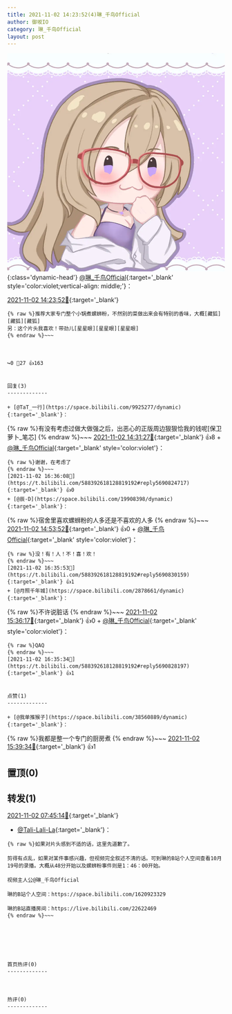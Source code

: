 ```yaml
---
title: 2021-11-02 14:23:52(4)琳_千鸟Official
author: 御坂IO
category: 琳_千鸟Official
layout: post
---
```


![img](/images/c0a88f85ebd0d056f37b114e0748e69556c8b488.jpg){:class='dynamic-head'}
[@琳_千鸟Official](https://space.bilibili.com/1620923329/dynamic){:target='_blank' style='color:violet;vertical-align: middle;'}：

[2021-11-02 14:23:52🔗](https://t.bilibili.com/588392618128819192){:target='_blank'}

~~~
{% raw %}推荐大家专门整个小锅煮螺蛳粉，不然别的菜做出来会有特别的香味，大概[藏狐][藏狐][藏狐]
另：这个片头我喜欢！带劲儿[星星眼][星星眼][星星眼]
{% endraw %}~~~



↪️0 💬27 👍163


回复(3)
-------------

+ [@TaT_一行](https://space.bilibili.com/9925277/dynamic){:target='_blank'}：
~~~
{% raw %}有没有考虑过做大做强之后，出恶心的正版周边狠狠恰我的钱呢[保卫萝卜_笔芯]
{% endraw %}~~~
[2021-11-02 14:31:27🔗](https://t.bilibili.com/588392618128819192#reply5690324606){:target='_blank'} 👍8
    + [@琳_千鸟Official](https://space.bilibili.com/1620923329/dynamic){:target='_blank' style='color:violet'}：
~~~
{% raw %}谢谢，在考虑了
{% endraw %}~~~
[2021-11-02 16:36:08🔗](https://t.bilibili.com/588392618128819192#reply5690824717){:target='_blank'} 👍0
+ [@辰-D](https://space.bilibili.com/19908398/dynamic){:target='_blank'}：
~~~
{% raw %}宿舍里喜欢螺蛳粉的人多还是不喜欢的人多
{% endraw %}~~~
[2021-11-02 14:53:52🔗](https://t.bilibili.com/588392618128819192#reply5690417236){:target='_blank'} 👍0
    + [@琳_千鸟Official](https://space.bilibili.com/1620923329/dynamic){:target='_blank' style='color:violet'}：
~~~
{% raw %}没！有！人！不！喜！欢！
{% endraw %}~~~
[2021-11-02 16:35:53🔗](https://t.bilibili.com/588392618128819192#reply5690830159){:target='_blank'} 👍1
+ [@月照千年城](https://space.bilibili.com/2878661/dynamic){:target='_blank'}：
~~~
{% raw %}不许说脏话
{% endraw %}~~~
[2021-11-02 15:36:17🔗](https://t.bilibili.com/588392618128819192#reply5690578449){:target='_blank'} 👍0
    + [@琳_千鸟Official](https://space.bilibili.com/1620923329/dynamic){:target='_blank' style='color:violet'}：
~~~
{% raw %}QAQ
{% endraw %}~~~
[2021-11-02 16:35:34🔗](https://t.bilibili.com/588392618128819192#reply5690828197){:target='_blank'} 👍1


点赞(1)
-------------

+ [@我单推猴子](https://space.bilibili.com/38560889/dynamic){:target='_blank'}：
~~~
{% raw %}我都是整一个专门的厨房煮
{% endraw %}~~~
[2021-11-02 15:39:34🔗](https://t.bilibili.com/588392618128819192#reply5690597450){:target='_blank'} 👍1


置顶(0)
-------------



转发(1)
-------------

[2021-11-02 07:45:14🔗](https://t.bilibili.com/588289891105689082){:target='_blank'}
+ [@Tali-Lali-La](https://space.bilibili.com/1384723667/dynamic){:target='_blank'}：
~~~
{% raw %}如果对片头感到不适的话，这里先道歉了。

剪得有点乱，如果对某件事感兴趣，但视频完全叙述不清的话。可到琳的B站个人空间查看10月19号的录播。大概从48分开始以及螺蛳粉事件则是1：46：00开始。

视频主人公@琳_千鸟Official

琳的B站个人空间：https://space.bilibili.com/1620923329

琳的B站直播房间：https://live.bilibili.com/22622469
{% endraw %}~~~






首页热评(0)
-------------



热评(0)
-------------



